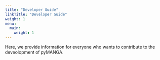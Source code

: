```yaml
---
title: "Developer Guide"
linkTitle: "Developer Guide"
weight: 1
menu:
  main:
    weight: 1
---
```

Here, we provide information for everyone who wants to contribute to the deveolopment of pyMANGA.

